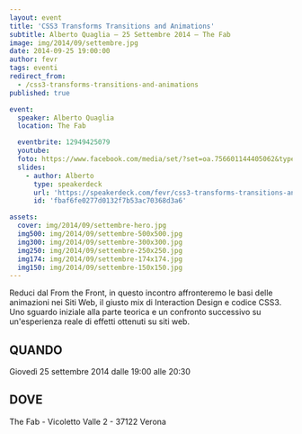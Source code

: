 ```yaml
---
layout: event
title: 'CSS3 Transforms Transitions and Animations'
subtitle: Alberto Quaglia – 25 Settembre 2014 – The Fab
image: img/2014/09/settembre.jpg
date: 2014-09-25 19:00:00
author: fevr
tags: eventi
redirect_from:
  - /css3-transforms-transitions-and-animations
published: true

event:
  speaker: Alberto Quaglia
  location: The Fab

  eventbrite: 12949425079
  youtube:
  foto: https://www.facebook.com/media/set/?set=oa.756601144405062&type=1
  slides:
    - author: Alberto
      type: speakerdeck
      url: 'https://speakerdeck.com/fevr/css3-transforms-transitions-and-animations'
      id: 'fbaf6fe0277d0132f7b53ac70368d3a6'

assets:
  cover: img/2014/09/settembre-hero.jpg
  img500: img/2014/09/settembre-500x500.jpg
  img300: img/2014/09/settembre-300x300.jpg
  img250: img/2014/09/settembre-250x250.jpg
  img174: img/2014/09/settembre-174x174.jpg
  img150: img/2014/09/settembre-150x150.jpg
---
```


Reduci dal From the Front, in questo incontro affronteremo le basi delle animazioni nei Siti Web,
il giusto mix di Interaction Design e codice CSS3. Uno sguardo iniziale alla parte teorica e un
confronto successivo su un'esperienza reale di effetti ottenuti su siti web.

## QUANDO

Giovedì 25 settembre 2014 dalle 19:00 alle 20:30

## DOVE

The Fab - Vicoletto Valle 2 - 37122 Verona
